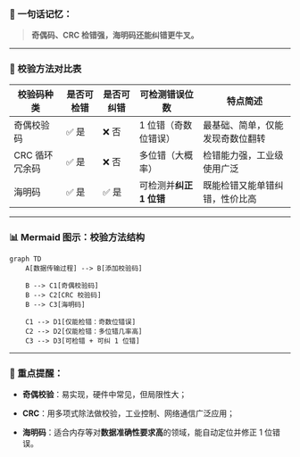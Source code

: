 ### 🧠 一句话记忆：

> **奇偶码、CRC 检错强，海明码还能纠错更牛叉。**

---

### 🧾 校验方法对比表

|校验码种类|是否可**检错**|是否可**纠错**|可检测错误位数|特点简述|
|---|---|---|---|---|
|奇偶校验码|✅ 是|❌ 否|1 位错（奇数位错误）|最基础、简单，仅能发现奇数位翻转|
|CRC 循环冗余码|✅ 是|❌ 否|多位错（大概率）|检错能力强，工业级使用广泛|
|海明码|✅ 是|✅ 是|可检测并**纠正 1 位错**|既能检错又能单错纠错，性价比高|

---

### 📊 Mermaid 图示：校验方法结构

```mermaid
graph TD
    A[数据传输过程] --> B[添加校验码]

    B --> C1[奇偶校验码]
    B --> C2[CRC 校验码]
    B --> C3[海明码]

    C1 --> D1[仅能检错：奇数位错误]
    C2 --> D2[仅能检错：多位错几率高]
    C3 --> D3[可检错 + 可纠 1 位错]
```

---

### 📌 重点提醒：

- **奇偶校验**：易实现，硬件中常见，但局限性大；
    
- **CRC**：用多项式除法做校验，工业控制、网络通信广泛应用；
    
- **海明码**：适合内存等对**数据准确性要求高**的领域，能自动定位并修正 1 位错误。
    

